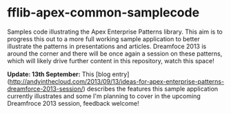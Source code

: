 fflib-apex-common-samplecode
============================

Samples code illustrating the Apex Enterprise Patterns library. This aim is to progress this out to a more full working sample application to better illustrate the patterns in presentations and articles. Dreamfoce 2013 is around the corner and there will be once again a session on these patterns, which will likely drive further content in this repository, watch this space!

**Update: 13th September:** This [blog entry] (http://andyinthecloud.com/2013/09/13/ideas-for-apex-enterprise-patterns-dreamforce-2013-session/) describes the features this sample application currently illustrates and some I'm planning to cover in the upcoming Dreamfroce 2013 session, feedback welcome!
